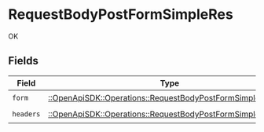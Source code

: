 # RequestBodyPostFormSimpleRes

OK


## Fields

| Field                                                                                                                     | Type                                                                                                                      | Required                                                                                                                  | Description                                                                                                               |
| ------------------------------------------------------------------------------------------------------------------------- | ------------------------------------------------------------------------------------------------------------------------- | ------------------------------------------------------------------------------------------------------------------------- | ------------------------------------------------------------------------------------------------------------------------- |
| `form`                                                                                                                    | [::OpenApiSDK::Operations::RequestBodyPostFormSimpleForm](../../models/operations/requestbodypostformsimpleform.md)       | :heavy_check_mark:                                                                                                        | N/A                                                                                                                       |
| `headers`                                                                                                                 | [::OpenApiSDK::Operations::RequestBodyPostFormSimpleHeaders](../../models/operations/requestbodypostformsimpleheaders.md) | :heavy_check_mark:                                                                                                        | N/A                                                                                                                       |